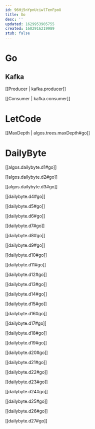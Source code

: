 ```yaml
---
id: 96Hj5nYpnUciwlTenFpoU
title: Go
desc: ''
updated: 1629953905755
created: 1602916219989
stub: false
---
```


# Go

## Kafka

[[Producer | kafka.producer]]


[[Consumer | kafka.consumer]]

# LetCode
[[MaxDepth |  algos.trees.maxDepth#go]]


# DailyByte

[[algos.dailybyte.d1#go]]

[[algos.dailybyte.d2#go]]

[[algos.dailybyte.d3#go]]

[[dailybyte.d4#go]]

[[dailybyte.d5#go]]

[[dailybyte.d6#go]]

[[dailybyte.d7#go]]

[[dailybyte.d8#go]]

[[dailybyte.d9#go]]

[[dailybyte.d10#go]]

[[dailybyte.d11#go]]

[[dailybyte.d12#go]]

[[dailybyte.d13#go]]

[[dailybyte.d14#go]]

[[dailybyte.d15#go]]

[[dailybyte.d16#go]]

[[dailybyte.d17#go]]

[[dailybyte.d18#go]]

[[dailybyte.d19#go]]

[[dailybyte.d20#go]]

[[dailybyte.d21#go]]

[[dailybyte.d22#go]]

[[dailybyte.d23#go]]

[[dailybyte.d24#go]]

[[dailybyte.d25#go]]

[[dailybyte.d26#go]]

[[dailybyte.d27#go]]

